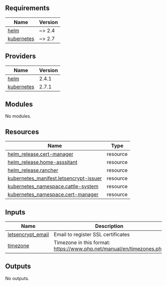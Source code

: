 <!-- BEGIN_TF_DOCS -->
## Requirements

| Name | Version |
|------|---------|
| <a name="requirement_helm"></a> [helm](#requirement\_helm) | ~> 2.4 |
| <a name="requirement_kubernetes"></a> [kubernetes](#requirement\_kubernetes) | ~> 2.7 |

## Providers

| Name | Version |
|------|---------|
| <a name="provider_helm"></a> [helm](#provider\_helm) | 2.4.1 |
| <a name="provider_kubernetes"></a> [kubernetes](#provider\_kubernetes) | 2.7.1 |

## Modules

No modules.

## Resources

| Name | Type |
|------|------|
| [helm_release.cert-manager](https://registry.terraform.io/providers/helm/latest/docs/resources/release) | resource |
| [helm_release.home-asssitant](https://registry.terraform.io/providers/helm/latest/docs/resources/release) | resource |
| [helm_release.rancher](https://registry.terraform.io/providers/helm/latest/docs/resources/release) | resource |
| [kubernetes_manifest.letsencrypt-issuer](https://registry.terraform.io/providers/kubernetes/latest/docs/resources/manifest) | resource |
| [kubernetes_namespace.cattle-system](https://registry.terraform.io/providers/kubernetes/latest/docs/resources/namespace) | resource |
| [kubernetes_namespace.cert-manager](https://registry.terraform.io/providers/kubernetes/latest/docs/resources/namespace) | resource |

## Inputs

| Name | Description | Type | Default | Required |
|------|-------------|------|---------|:--------:|
| <a name="input_letsencrypt_email"></a> [letsencrypt\_email](#input\_letsencrypt\_email) | Email to register SSL certificates | `string` | n/a | yes |
| <a name="input_timezone"></a> [timezone](#input\_timezone) | Timezone in this format: https://www.php.net/manual/en/timezones.php | `string` | n/a | yes |

## Outputs

No outputs.
<!-- END_TF_DOCS -->